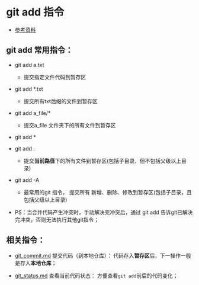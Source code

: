 # git add 指令
* [参考资料](https://git-scm.com/docs/git-add)

## git add 常用指令： 
* git add a.txt
	* 提交指定文件代码到暂存区

* git add *.txt
	* 提交所有txt后缀的文件到暂存区

* git add a_file/*
	* 提交a_file 文件夹下的所有文件到暂存区

* git add *
* git add .
	* 提交**当前路径**下的所有文件到暂存区(包括子目录，但不包括父级以上目录)

* git add -A
	* 最常用的git 指令， 提交所有 新增、删除、修改到暂存区(包括子目录，且包括父级以上目录)

* PS：当合并代码产生冲突时，手动解决完冲突后，通过 git add 告诉git已解决完冲突，否则无法执行其他git指令；


## 相关指令：
* [git_commit.md](https://github.com/wteam-xq/testGit/blob/master/learn_log/git_commit.md) 提交代码（到本地仓库）： 代码存入**暂存区**后，下一操作一般是存入**本地仓库**； 

* [git_status.md](https://github.com/wteam-xq/testGit/blob/master/learn_log/git_status.md) 查看当前代码状态： 方便查看`git add`前后的代码变化；
